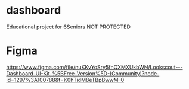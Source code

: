 # dashboard
Educational project for 6Seniors
NOT PROTECTED

# Figma
https://www.figma.com/file/nuKKvYoSry5fnQXMXUkbWN/Lookscout---Dashboard-UI-Kit-%5BFree-Version%5D-(Community)?node-id=1297%3A100788&t=K0hTidM8eTBpBwwM-0
